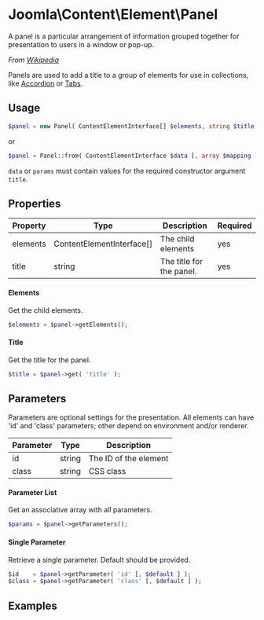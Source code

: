 
# Joomla\Content\Element\Panel

A panel is a particular arrangement of information grouped together for presentation to users in a window or pop-up.

_From [Wikipedia](https://en.wikipedia.org/wiki/Panel_(computer_software))_

Panels are used to add a title to a group of elements for use in collections, like [Accordion](Accordion.md) or
[Tabs](Tabs.md).

## Usage

```php
$panel = new Panel( ContentElementInterface[] $elements, string $title [, array $params ] );
```

or

```php
$panel = Panel::from( ContentElementInterface $data [, array $mapping [, array $params ] ] );
```

`data` or `params` must contain values for the required constructor argument `title`.

## Properties

Property | Type   | Description  | Required
-------- | ------ | ------------ | ----
elements | ContentElementInterface[] | The child elements | yes
title | string | The title for the panel. | yes

#### Elements

Get the child elements.



```php
$elements = $panel->getElements();
```

#### Title

Get the title for the panel.



```php
$title = $panel->get( 'title' );
```

## Parameters

Parameters are optional settings for the presentation.
All elements can have 'id' and 'class' parameters; other depend on environment 
and/or renderer.

Parameter | Type   | Description
--------- | ------ | -----------
id        | string | The ID of the element
class     | string | CSS class

#### Parameter List

Get an associative array with all parameters.

```php
$params = $panel->getParameters();
```

#### Single Parameter

Retrieve a single parameter. Default should be provided.

```php
$id    = $panel->getParameter( 'id' [, $default ] );
$class = $panel->getParameter( 'class' [, $default ] );
```

## Examples

